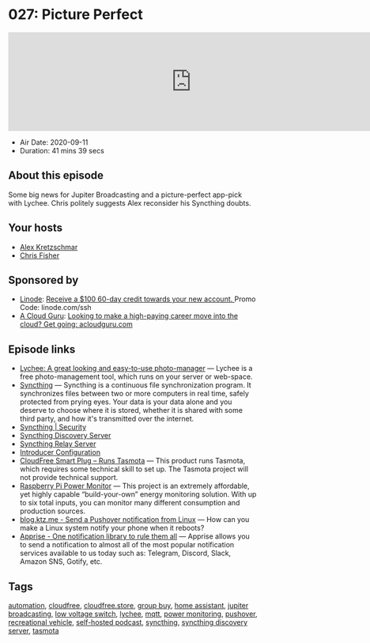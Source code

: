 # 027: Picture Perfect

<iframe src="https://player.fireside.fm/v2/dUlrHQih+OssEQUFF?theme=dark" width="740" height="200" frameborder="0" scrolling="no"></iframe>

* Air Date: 2020-09-11
* Duration: 41 mins 39 secs

## About this episode

Some big news for Jupiter Broadcasting and a picture-perfect app-pick with Lychee. Chris politely suggests Alex reconsider his Syncthing doubts.

## Your hosts
* [Alex Kretzschmar](https://selfhosted.show/hosts/alexktz)
* [Chris Fisher](https://selfhosted.show/hosts/chrislas)

## Sponsored by

  * [Linode](https://linode.com/ssh): [Receive a $100 60-day credit towards your new account. ](https://linode.com/ssh) Promo Code: linode.com/ssh
  * [A Cloud Guru](https://acloudguru.com/): [Looking to make a high-paying career move into the cloud? Get going: acloudguru.com](https://acloudguru.com/)



## Episode links

  * [Lychee: A great looking and easy-to-use photo-manager](https://github.com/LycheeOrg/Lychee "Lychee: A great looking and easy-to-use photo-manager") — Lychee is a free photo-management tool, which runs on your server or web-space. 
  * [Syncthing](https://syncthing.net/ "Syncthing") — Syncthing is a continuous file synchronization program. It synchronizes files between two or more computers in real time, safely protected from prying eyes. Your data is your data alone and you deserve to choose where it is stored, whether it is shared with some third party, and how it's transmitted over the internet.
  * [Syncthing | Security](https://syncthing.net/security/ "Syncthing | Security")
  * [Syncthing Discovery Server](https://docs.syncthing.net/users/stdiscosrv.html#syncthing-discovery-server "Syncthing Discovery Server")
  * [Syncthing Relay Server](https://docs.syncthing.net/users/strelaysrv.html "Syncthing Relay Server")
  * [Introducer Configuration](https://docs.syncthing.net/users/introducer.html "Introducer Configuration")
  * [CloudFree Smart Plug – Runs Tasmota](https://cloudfree.shop/product/cloudfree-smart-plug/ "CloudFree Smart Plug – Runs Tasmota") — This product runs Tasmota, which requires some technical skill to set up. The Tasmota project will not provide technical support.
  * [Raspberry Pi Power Monitor](https://power-monitor.dalbrecht.tech/ "Raspberry Pi Power Monitor") — This project is an extremely affordable, yet highly capable “build-your-own” energy monitoring solution. With up to six total inputs, you can monitor many different consumption and production sources.
  * [blog.ktz.me - Send a Pushover notification from Linux](https://blog.ktz.me/send-a-pushover-notification-from-linux/ "blog.ktz.me - Send a Pushover notification from Linux") — How can you make a Linux system notify your phone when it reboots?
  * [Apprise - One notification library to rule them all](https://github.com/caronc/apprise "Apprise - One notification library to rule them all") — Apprise allows you to send a notification to almost all of the most popular notification services available to us today such as: Telegram, Discord, Slack, Amazon SNS, Gotify, etc.



## Tags

[automation](https://selfhosted.show/tags/automation), [cloudfree](https://selfhosted.show/tags/cloudfree), [cloudfree.store](https://selfhosted.show/tags/cloudfree.store), [group buy](https://selfhosted.show/tags/group%20buy), [home assistant](https://selfhosted.show/tags/home%20assistant), [jupiter broadcasting](https://selfhosted.show/tags/jupiter%20broadcasting), [low voltage switch](https://selfhosted.show/tags/low%20voltage%20switch), [lychee](https://selfhosted.show/tags/lychee), [mqtt](https://selfhosted.show/tags/mqtt), [power monitoring](https://selfhosted.show/tags/power%20monitoring), [pushover](https://selfhosted.show/tags/pushover), [recreational vehicle](https://selfhosted.show/tags/recreational%20vehicle), [self-hosted podcast](https://selfhosted.show/tags/self-hosted%20podcast), [syncthing](https://selfhosted.show/tags/syncthing), [syncthing discovery server](https://selfhosted.show/tags/syncthing%20discovery%20server), [tasmota](https://selfhosted.show/tags/tasmota)